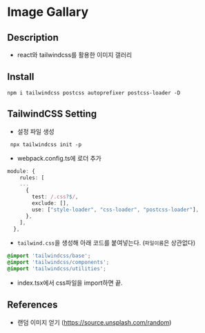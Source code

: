 # Image Gallary

## Description

- react와 tailwindcss를 활용한 이미지 갤러리

## Install

```
npm i tailwindcss postcss autoprefixer postcss-loader -D
```

## TailwindCSS Setting

- 설정 파일 생성

```
 npx tailwindcss init -p
```

- webpack.config.ts에 로더 추가

```ts
module: {
    rules: [
    ...
      {
        test: /.css?$/,
        exclude: [],
        use: ["style-loader", "css-loader", "postcss-loader"],
      },
    ],
  },
```

- `tailwind.css`을 생성해 아래 코드를 붙여넣는다. (`파일이름`은 상관없다)

```css
@import 'tailwindcss/base';
@import 'tailwindcss/components';
@import 'tailwindcss/utilities';
```

- index.tsx에서 css파일을 import하면 끝.

## References

- 랜덤 이미지 얻기 (https://source.unsplash.com/random)
